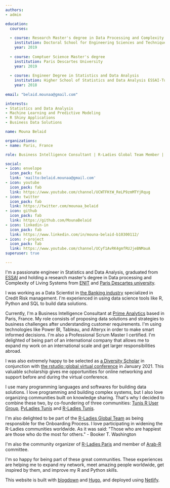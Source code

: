 ```yaml
---
authors:
- admin

education:
  courses:
  
  - course: Research Master's degree in Data Processing and Complexity of Living Systems 
    institution: Doctoral School for Engineering Sciences and Techniques attached to the National Engineering School of Tunis ENIT
    year: 2019
    
  - course: Comptuer Science Master's degree 
    institution: Paris Descartes University
    year: 2019
    
  - course: Engineer Degree in Statistics and Data Analysis 
    institution: Higher School of Statistics and Data Analysis ESSAI-Tunis
    year: 2018
    
email: "belaid.mounaa@gmail.com"

interests:
- Statistics and Data Analysis
- Machine Learning and Predictive Modeling 
- R Shiny Applications
- Business Data Solutions

name: Mouna Belaid

organizations:
- name: Paris, France

role: Business Intelligence Consultant | R-Ladies Global Team Member | Community Organizer of R-Ladies Paris

social:
- icon: envelope
  icon_pack: fas
  link: 'mailto:belaid.mounaa@gmail.com'
- icon: youtube
  icon_pack: fab
  link: https://www.youtube.com/channel/UCWTFKtW_ReLP9zmMTYjRqug
- icon: twitter
  icon_pack: fab
  link: https://twitter.com/mounaa_belaid 
- icon: github
  icon_pack: fab
  link: https://github.com/MounaBelaid
- icon: linkedin-in
  icon_pack: fab
  link: https://www.linkedin.com/in/mouna-belaid-b10300112/
- icon: r-project
  icon_pack: fab
  link: https://www.youtube.com/channel/UCyf1AvRK4gmfRUJjeBNMauA
superuser: true

---
```


I'm a passionate engineer in Statistics and Data Analysis, graduated from [ESSAI](http://www.essai.rnu.tn/en/) and holding a research master's degree in Data processing and Complexity of Living Systems from [ENIT](http://www.enit.rnu.tn/fr/home/indexfr.php) and 
[Paris Descartes university](https://drive.google.com/file/d/1GHODY2FBoI9ZLopNlO3KEz4qOHhW73EO/view?usp=sharing).

I was working as a Data Scientist in [the Banking industry](https://www.biat.com.tn/) specialized in Credit Risk management. I'm experienced in using data science tools like R, Python and SQL to build data solutions.

Currently, I'm a Business Intelligence Consultant at [Prime Analytics](https://www.primeanalytics.fr/) based in Paris, France. My role consists of proposing data solutions and strategies to business challenges after understanding customer requirements. I'm using technologies like Power BI, Tableau, and Alteryx in order to make smart informed decisions. I'm also a Professional Scrum Master I certified. I'm delighted of being part of an international company that allows me to expand my work on an international scale and get larger responsibilities abroad.

I was also extremely happy to be selected as [a Diversity Scholar](https://drive.google.com/file/d/1KanOLRXW7GIuVtXTZMp3U_U1TLRJAAZ0/view?usp=sharing) in conjunction with [the rstudio::global virtual conference](https://blog.rstudio.com/2020/11/30/diversity-scholarships/) in January 2021. This valuable scholarship gives me opportunities for online networking and support before and during the virtual conference. 

I use many programming languages and softwares for building data solutions. I love programming and building complex systems, but I also love organizing communities built on knowledge sharing. That's why I decided to combine these two, by co-foundering of three communities: [Tunis R User Group](https://www.meetup.com/tunis-r-user-group), [PyLadies Tunis](https://www.meetup.com/pyladies-tunis/) and [R-Ladies Tunis](https://tinyurl.com/fh8e9dn9).

I'm also delighted to be part of the [R-Ladies Global Team](https://rladies.org/about-us/team/) as being responsible for the Onboarding Process. I love participating in widening the R-Ladies communities worldwide. As it was said: "Those who are happiest are those who do the most for others." - Booker T. Washington

I'm also the community organizer of [R-Ladies Paris](https://www.meetup.com/rladies-paris/) and member of [Arab-R](https://arabr.github.io/) committee.

I'm so happy for being part of these great communities. These experiences are helping me to expand my network, meet amazing people worldwide, get inspired by them, and improve my R and Python skills.

This website is built with [blogdown](https://github.com/rstudio/blogdown) and [Hugo](https://gohugo.io/), and deployed using [Netlify](https://www.netlify.com/).
